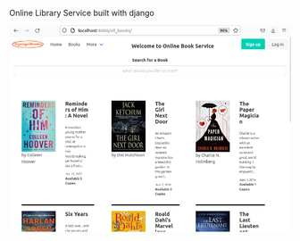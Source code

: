 Online Library Service built with django 

![alt text](https://github.com/mohammadteeti/LibraryInDjango/blob/master/ScreenShots/Screenshot%20from%202022-11-21%2020-06-28.png?raw=true)
